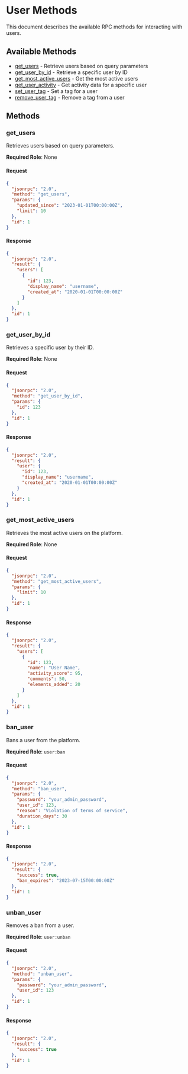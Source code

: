 
# User Methods

This document describes the available RPC methods for interacting with users.

## Available Methods

- [get_users](#get_users) - Retrieve users based on query parameters
- [get_user_by_id](#get_user_by_id) - Retrieve a specific user by ID
- [get_most_active_users](#get_most_active_users) - Get the most active users
- [get_user_activity](#get_user_activity) - Get activity data for a specific user
- [set_user_tag](#set_user_tag) - Set a tag for a user
- [remove_user_tag](#remove_user_tag) - Remove a tag from a user

## Methods

### get_users

Retrieves users based on query parameters.

**Required Role**: None

#### Request

```json
{
  "jsonrpc": "2.0",
  "method": "get_users",
  "params": {
    "updated_since": "2023-01-01T00:00:00Z",
    "limit": 10
  },
  "id": 1
}
```

#### Response

```json
{
  "jsonrpc": "2.0",
  "result": {
    "users": [
      {
        "id": 123,
        "display_name": "username",
        "created_at": "2020-01-01T00:00:00Z"
      }
    ]
  },
  "id": 1
}
```

### get_user_by_id

Retrieves a specific user by their ID.

**Required Role**: None

#### Request

```json
{
  "jsonrpc": "2.0",
  "method": "get_user_by_id",
  "params": {
    "id": 123
  },
  "id": 1
}
```

#### Response

```json
{
  "jsonrpc": "2.0",
  "result": {
    "user": {
      "id": 123,
      "display_name": "username",
      "created_at": "2020-01-01T00:00:00Z"
    }
  },
  "id": 1
}
```

### get_most_active_users

Retrieves the most active users on the platform.

**Required Role**: None

#### Request

```json
{
  "jsonrpc": "2.0",
  "method": "get_most_active_users",
  "params": {
    "limit": 10
  },
  "id": 1
}
```

#### Response

```json
{
  "jsonrpc": "2.0",
  "result": {
    "users": [
      {
        "id": 123,
        "name": "User Name",
        "activity_score": 95,
        "comments": 50,
        "elements_added": 20
      }
    ]
  },
  "id": 1
}
```

### ban_user

Bans a user from the platform.

**Required Role**: `user:ban`

#### Request

```json
{
  "jsonrpc": "2.0",
  "method": "ban_user",
  "params": {
    "password": "your_admin_password",
    "user_id": 123,
    "reason": "Violation of terms of service",
    "duration_days": 30
  },
  "id": 1
}
```

#### Response

```json
{
  "jsonrpc": "2.0",
  "result": {
    "success": true,
    "ban_expires": "2023-07-15T00:00:00Z"
  },
  "id": 1
}
```

### unban_user

Removes a ban from a user.

**Required Role**: `user:unban`

#### Request

```json
{
  "jsonrpc": "2.0",
  "method": "unban_user",
  "params": {
    "password": "your_admin_password",
    "user_id": 123
  },
  "id": 1
}
```

#### Response

```json
{
  "jsonrpc": "2.0",
  "result": {
    "success": true
  },
  "id": 1
}
```

